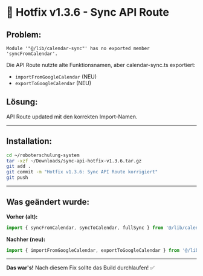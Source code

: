 # 🔧 Hotfix v1.3.6 - Sync API Route

## Problem:
```
Module '"@/lib/calendar-sync"' has no exported member 'syncFromCalendar'.
```

Die API Route nutzte alte Funktionsnamen, aber calendar-sync.ts exportiert:
- `importFromGoogleCalendar` (NEU)
- `exportToGoogleCalendar` (NEU)

## Lösung:
API Route updated mit den korrekten Import-Namen.

---

## Installation:

```bash
cd ~/roboterschulung-system
tar -xzf ~/Downloads/sync-api-hotfix-v1.3.6.tar.gz
git add .
git commit -m "Hotfix v1.3.6: Sync API Route korrigiert"
git push
```

---

## Was geändert wurde:

**Vorher (alt):**
```typescript
import { syncFromCalendar, syncToCalendar, fullSync } from '@/lib/calendar-sync';
```

**Nachher (neu):**
```typescript
import { importFromGoogleCalendar, exportToGoogleCalendar } from '@/lib/calendar-sync';
```

---

**Das war's!** Nach diesem Fix sollte das Build durchlaufen! ✅
